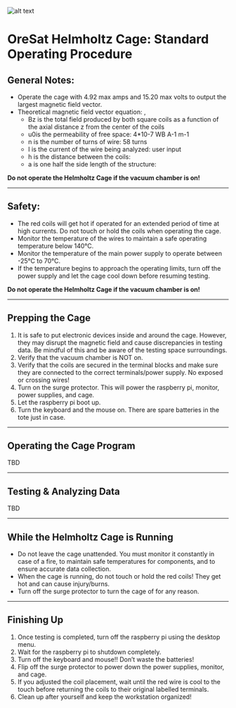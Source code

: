 ![alt text](https://user-images.githubusercontent.com/33878769/50576984-cde2d900-0dd2-11e9-8117-1c2e21f85c7d.png)

# OreSat Helmholtz Cage: Standard Operating Procedure

## General Notes:

* Operate the cage with 4.92 max amps and 15.20 max volts to output the largest magnetic field vector.
* Theoretical magnetic field vector equation: , 
  * Bz is the total field produced by both square coils as a function of the axial distance z from the center of the coils
  * u0is the permeability of free space: 4*10-7 WB A-1 m-1
  * n is the number of turns of wire: 58 turns
  * I is the current of the wire being analyzed: user input
  * h is the distance between the coils: 
  * a is one half the side length of the structure: 
  
**Do not operate the Helmholtz Cage if the vacuum chamber is on!**

---
## Safety:

* The red coils will get hot if operated for an extended period of time at high currents. Do not touch or hold the coils when operating the cage.
* Monitor the temperature of the wires to maintain a safe operating temperature below 140°C.
* Monitor the temperature of the main power supply to operate between -25°C to 70°C.
* If the temperature begins to approach the operating limits, turn off the power supply and let the cage cool down before resuming testing.

**Do not operate the Helmholtz Cage if the vacuum chamber is on!**

---
## Prepping the Cage

1. It is safe to put electronic devices inside and around the cage. However, they may disrupt the magnetic field and cause discrepancies in testing data. Be mindful of this and be aware of the testing space surroundings.
2. Verify that the vacuum chamber is NOT on.
3. Verify that the coils are secured in the terminal blocks and make sure they are connected to the correct terminals/power supply. No exposed or crossing wires!
4. Turn on the surge protector. This will power the raspberry pi, monitor, power supplies, and cage.
5. Let the raspberry pi boot up.
6. Turn the keyboard and the mouse on. There are spare batteries in the tote just in case.

---
## Operating the Cage Program

TBD

---
## Testing & Analyzing Data

TBD

---
## While the Helmholtz Cage is Running

* Do not leave the cage unattended. You must monitor it constantly in case of a fire, to maintain safe temperatures for components, and to ensure accurate data collection.
* When the cage is running, do not touch or hold the red coils! They get hot and can cause injury/burns.
* Turn off the surge protector to turn the cage of for any reason.

---
## Finishing Up

1. Once testing is completed, turn off the raspberry pi using the desktop menu.
2. Wait for the raspberry pi to shutdown completely.
3. Turn off the keyboard and mouse!! Don’t waste the batteries!
4. Flip off the surge protector to power down the power supplies, monitor, and cage.
5. If you adjusted the coil placement, wait until the red wire is cool to the touch before returning the coils to their original labelled terminals.
6. Clean up after yourself and keep the workstation organized!
